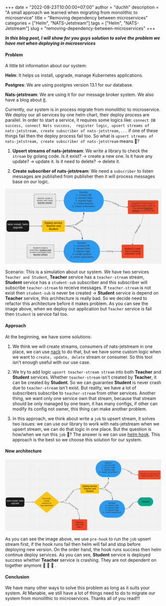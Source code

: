 +++
date = "2022-08-23T10:00:00+07:00"
author = "duchh"
description = "A small approach we learned when migrating from monolithic to microservice"
title = "Removing dependency between microservices"
categories = ["Helm", "NATS-Jetstream"]
tags = ["Helm", "NATS-Jetstream"]
slug = "removing-dependency-between-microservices" 
+++

***In this blog post, I will show for you guys solution to solve the problem we have met when deploying in microservices***

#### Problem

A little bit information about our system:

**Helm**: It helps us install, upgrade, manage Kubernetes applications.

**Postgres**: We are using postgres version 13.1 for our database.

**Nats-jetstream**: We are using it for our message broker system. We also have a blog about 
[it](https://blog.manabie.io/2022/03/set-up-nats-multi-tenant-in-golang/).

Currently, our system is in process migrate from monolithic to microservice. We deploy our all services by one helm chart, their 
deploy process are parallel. In order to start a service, it requires some logics like: `connect DB success, connect Nats success, 
register logic, upsert streams of nats-jetstream, create subscriber of nats-jetstream,...` if one of these things fail then the deploy 
process fail too. So what is `upsert streams of nats-jetstream, create subscriber of nats-jetstream` means :thinking:?

1. **Upsert streams of nats-jetstream**: We write a library to check the `stream` by golang code. Is it exist? -> create a new one. 
Is it have any update? -> update it. Is it need to delete? -> delete it.

2. **Create subscriber of nats-jetstream**: We need a `subscriber` to listen messages are published from publisher then it will 
process messages base on our logic.

![alt](./images/old-system.png)


Scenario: This is a simulation about our system. We have two services `Teacher and Student`, **Teacher** service has a `teacher-stream` 
stream, **Student** service has a `student-sub` subscriber and this subscriber will subscribe `teacher-stream` to receive messages. 
If `teacher-stream` is not exist then `student-sub` is never be created -> **Student** service is depend on **Teacher** service, 
this architecture is really bad. So we decide need to refactor this architecture before it makes problem. As you can see the image 
above, when we deploy our application but `Teacher` service is fail then `Student` is service fail too.

#### Approach
At the beginning, we have some solutions:
1. We think we will create streams, consumers of nats-jetstream in one place, we can use [nack](https://github.com/nats-io/nack) 
to do that, but we have some custom logic when we want to `create, update, delete` stream or consumer. So this tool isn't enough 
useful with our use case.

2. We try to add logic `upsert teacher-stream stream` into both **Teacher** and **Student** services. Whether `teacher-stream` 
isn't created by **Teacher**, it can be created by **Student**. So we can guarantee **Student** is never crash 
due to `teacher-stream` isn't exist. But reality, we have a lot of subscribers subscribe to `teacher-stream` from other services. 
Another thing, we want only one service own that stream, because that stream should be only managed by one team, it has many configs, 
if other can modify its config not owner, this thing can make another problem. 

3. In this approach, we think about write a `job` to upsert stream, it solves two issues: we can use our library to work with 
nats-jetstream when we upsert stream, we can do that logic in one place. But the question is how/when we run this `job` :thinking:? 
The answer is we can use [helm hook](https://helm.sh/docs/topics/charts_hooks/). This approach is the best so we choose this 
solution for our system.

#### New architecture

![alt](./images/new-system.png)

As you can see the image above, we use `pre-hook` to run the `job` upsert stream first, if the hook runs fail then helm will fail 
and stop before deploying new version. On the order hand, the hook runs success then helm continue deploy services. As you can see, 
**Student** service is deployed success whether **Teacher** service is crashing. They are not dependent on together anymore 
:dancers: :dancers: :dancers: .

#### Conclusion
We have many other ways to solve this problem as long as it suits your system. At Manabie, we still have a lot of things need to do to 
migrate our system from monolithic to microservices. Thanks all of you read!!!
